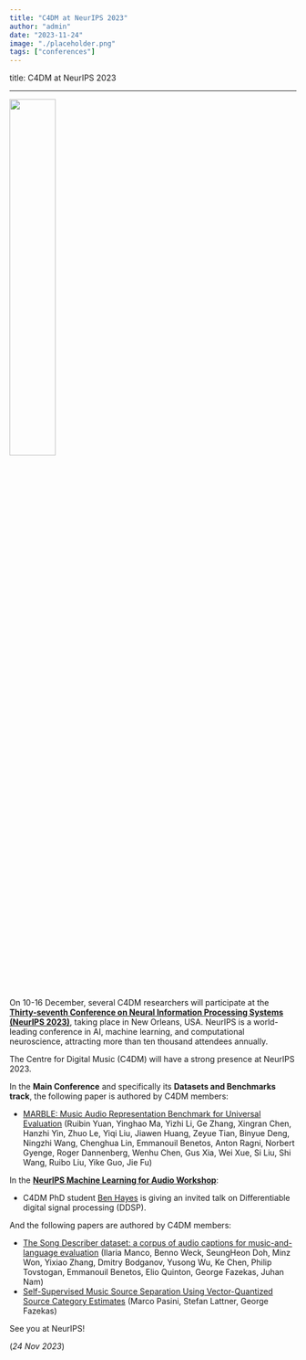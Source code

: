 ```yaml
---
title: "C4DM at NeurIPS 2023"
author: "admin"
date: "2023-11-24"
image: "./placeholder.png"
tags: ["conferences"]
---
```


title: C4DM at NeurIPS 2023

-------------------

<p><img src="/news/images/NeurIPS-logo.png" width="40%" /></p>

On 10-16 December, several C4DM researchers will participate at the <b>[Thirty-seventh Conference on Neural Information Processing Systems (NeurIPS 2023)](https://nips.cc/Conferences/2023)</b>, taking place in New Orleans, USA. NeurIPS is a world-leading conference in AI, machine learning, and computational neuroscience, attracting more than ten thousand attendees annually.

The Centre for Digital Music (C4DM) will have a strong presence at NeurIPS 2023.

In the <b>Main Conference</b> and specifically its <b>Datasets and Benchmarks track</b>, the following paper is authored by C4DM members:

* [MARBLE: Music Audio Representation Benchmark for Universal Evaluation](https://arxiv.org/abs/2306.10548) (Ruibin Yuan, Yinghao Ma, Yizhi Li, Ge Zhang, Xingran Chen, Hanzhi Yin, Zhuo Le, Yiqi Liu, Jiawen Huang, Zeyue Tian, Binyue Deng, Ningzhi Wang, Chenghua Lin, Emmanouil Benetos, Anton Ragni, Norbert Gyenge, Roger Dannenberg, Wenhu Chen, Gus Xia, Wei Xue, Si Liu, Shi Wang, Ruibo Liu, Yike Guo, Jie Fu) 

In the <b><a href="https://mlforaudioworkshop.com/">NeurIPS Machine Learning for Audio Workshop</a></b>: 

* C4DM PhD student <a href="https://benhayes.net/">Ben Hayes</a> is giving an invited talk on Differentiable digital signal processing (DDSP).

And the following papers are authored by C4DM members:

* [The Song Describer dataset: a corpus of audio captions for music-and-language evaluation](https://arxiv.org/abs/2311.10057) (Ilaria Manco, Benno Weck, SeungHeon Doh, Minz Won, Yixiao Zhang, Dmitry Bodganov, Yusong Wu, Ke Chen, Philip Tovstogan, Emmanouil Benetos, Elio Quinton, George Fazekas, Juhan Nam)
* [Self-Supervised Music Source Separation Using Vector-Quantized Source Category Estimates](https://arxiv.org/abs/2311.13058) (Marco Pasini, Stefan Lattner, George Fazekas)


See you at NeurIPS!


(<i>24 Nov 2023</i>)
